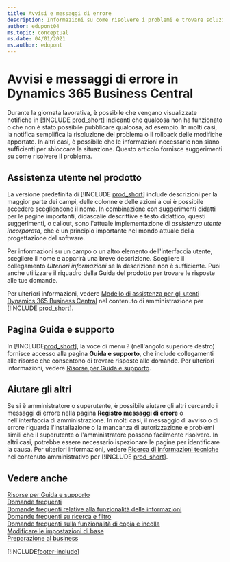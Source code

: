 ```yaml
---
title: Avvisi e messaggi di errore
description: Informazioni su come risolvere i problemi e trovare soluzioni ai messaggi di errore quando si utilizza Business Central.
author: edupont04
ms.topic: conceptual
ms.date: 04/01/2021
ms.author: edupont
---
```

# <a name="warnings-and-error-messages-in-dynamics-365-business-central"></a><a name="warnings-and-error-messages-in-dynamics-365-business-central"></a><a name="warnings-and-error-messages-in-dynamics-365-business-central"></a>Avvisi e messaggi di errore in Dynamics 365 Business Central

Durante la giornata lavorativa, è possibile che vengano visualizzate notifiche in [!INCLUDE [prod_short](includes/prod_short.md)] indicanti che qualcosa non ha funzionato o che non è stato possibile pubblicare qualcosa, ad esempio. In molti casi, la notifica semplifica la risoluzione del problema o il rollback delle modifiche apportate. In altri casi, è possibile che le informazioni necessarie non siano sufficienti per sbloccare la situazione. Questo articolo fornisce suggerimenti su come risolvere il problema.  

## <a name="in-product-user-assistance"></a><a name="in-product-user-assistance"></a><a name="in-product-user-assistance"></a>Assistenza utente nel prodotto

La versione predefinita di [!INCLUDE [prod_short](includes/prod_short.md)] include descrizioni per la maggior parte dei campi, delle colonne e delle azioni a cui è possibile accedere scegliendone il nome. In combinazione con suggerimenti didatti per le pagine importanti, didascalie descrittive e testo didattico, questi suggerimenti, o callout, sono l'attuale implementazione di *assistenza utente incorporata*, che è un principio importante nel mondo attuale della progettazione del software.  

Per informazioni su un campo o un altro elemento dell'interfaccia utente, scegliere il nome e apparirà una breve descrizione. Scegliere il collegamento *Ulteriori informazioni* se la descrizione non è sufficiente. Puoi anche utilizzare il riquadro della Guida del prodotto per trovare le risposte alle tue domande.  

Per ulteriori informazioni, vedere [Modello di assistenza per gli utenti Dynamics 365 Business Central](/dynamics365/business-central/dev-itpro/user-assistance) nel contenuto di amministrazione per [!INCLUDE [prod_short](includes/prod_short.md)].  

## <a name="help-and-support-page"></a><a name="help-and-support-page"></a><a name="help-and-support-page"></a>Pagina Guida e supporto

In [!INCLUDE[prod_short](includes/prod_short.md)], la voce di menu ? (nell'angolo superiore destro) fornisce accesso alla pagina **Guida e supporto**, che include collegamenti alle risorse che consentono di trovare risposte alle domande. Per ulteriori informazioni, vedere [Risorse per Guida e supporto](product-help-and-support.md).  

## <a name="help-others"></a><a name="help-others"></a><a name="help-others"></a>Aiutare gli altri

Se si è amministratore o superutente, è possibile aiutare gli altri cercando i messaggi di errore nella pagina **Registro messaggi di errore** o nell'interfaccia di amministrazione. In molti casi, il messaggio di avviso o di errore riguarda l'installazione o la mancanza di autorizzazione e problemi simili che il superutente o l'amministratore possono facilmente risolvere. In altri casi, potrebbe essere necessario ispezionare le pagine per identificare la causa. Per ulteriori informazioni, vedere [Ricerca di informazioni tecniche](/dynamics365/business-central/dev-itpro/administration/manage-technical-support#finding-technical-information) nel contenuto amministrativo per [!INCLUDE [prod_short](includes/prod_short.md)].  

## <a name="see-also"></a><a name="see-also"></a><a name="see-also"></a>Vedere anche

[Risorse per Guida e supporto](product-help-and-support.md)  
[Domande frequenti](across-faq.yml)  
[Domande frequenti relative alla funzionalità delle informazioni](ui-search-faq.md)  
[Domande frequenti su ricerca e filtro](ui-search-filter-faq.yml)  
[Domande frequenti sulla funzionalità di copia e incolla](faq-copy-paste.yml)  
[Modificare le impostazioni di base](ui-change-basic-settings.md)  
[Preparazione al business](ui-get-ready-business.md)  


[!INCLUDE[footer-include](includes/footer-banner.md)]
